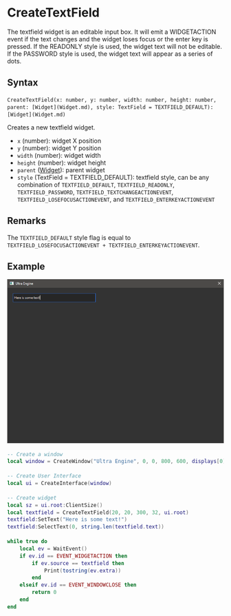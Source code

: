 # CreateTextField

The textfield widget is an editable input box. It will emit a WIDGETACTION event if the text changes and the widget loses focus or the enter key is pressed. If the READONLY style is used, the widget text will not be editable. If the PASSWORD style is used, the widget text will appear as a series of dots.

## Syntax

`CreateTextField(x: number, y: number, width: number, height: number, parent: [Widget](Widget.md), style: TextField = TEXTFIELD_DEFAULT): [Widget](Widget.md)`

Creates a new textfield widget.

- `x` (number): widget X position
- `y` (number): widget Y position
- `width` (number): widget width
- `height` (number): widget height
- `parent` ([Widget](Widget.md)): parent widget
- `style` (TextField = TEXTFIELD_DEFAULT): textfield style, can be any combination of `TEXTFIELD_DEFAULT`, `TEXTFIELD_READONLY`, `TEXTFIELD_PASSWORD`, `TEXTFIELD_TEXTCHANGEACTIONEVENT`, `TEXTFIELD_LOSEFOCUSACTIONEVENT`, and `TEXTFIELD_ENTERKEYACTIONEVENT`

## Remarks

The `TEXTFIELD_DEFAULT` style flag is equal to `TEXTFIELD_LOSEFOCUSACTIONEVENT + TEXTFIELD_ENTERKEYACTIONEVENT`.

## Example

![CreateTextField](https://github.com/Leadwerks/Documentation/raw/master/Images/CreateTextField.png)

```lua
-- Create a window
local window = CreateWindow("Ultra Engine", 0, 0, 800, 600, displays[0])

-- Create User Interface
local ui = CreateInterface(window)

-- Create widget
local sz = ui.root:ClientSize()
local textfield = CreateTextField(20, 20, 300, 32, ui.root)
textfield:SetText("Here is some text!")
textfield:SelectText(0, string.len(textfield.text))

while true do
    local ev = WaitEvent()
    if ev.id == EVENT_WIDGETACTION then
        if ev.source == textfield then
            Print(tostring(ev.extra))
        end
    elseif ev.id == EVENT_WINDOWCLOSE then
        return 0
    end
end
```